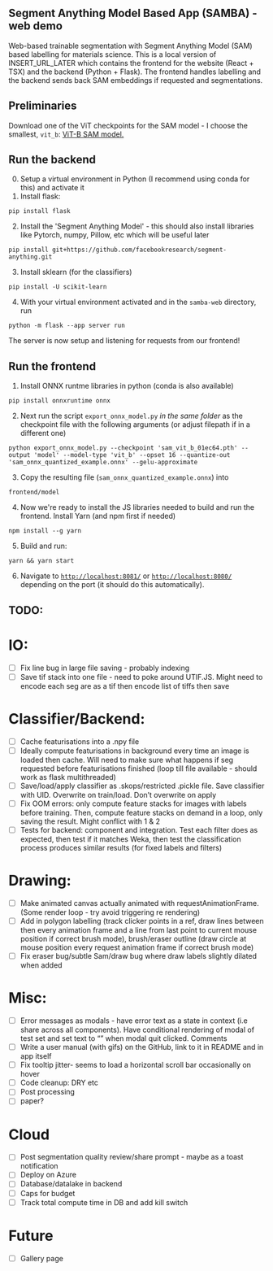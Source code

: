## Segment Anything Model Based App (SAMBA) - web demo

Web-based trainable segmentation with Segment Anything Model (SAM) based labelling for materials science.
This is a local version of INSERT_URL_LATER which contains the frontend for the website (React + TSX) and the backend (Python + Flask).
The frontend handles labelling and the backend sends back SAM embeddings if requested and segmentations.

## Preliminaries
Download one of the ViT checkpoints for the SAM model - I choose the smallest, `vit_b`: [ViT-B SAM model.](https://dl.fbaipublicfiles.com/segment_anything/sam_vit_b_01ec64.pth)

## Run the backend
0. Setup a virtual environment in Python (I recommend using conda for this) and activate it
1. Install flask:
```
pip install flask
```
2. Install the 'Segment Anything Model' - this should also install libraries like Pytorch, numpy, Pillow, etc which will be useful later
```
pip install git+https://github.com/facebookresearch/segment-anything.git
```
3. Install sklearn (for the classifiers)
```
pip install -U scikit-learn
```
4. With your virtual environment activated and in the `samba-web` directory, run
```
python -m flask --app server run
```
The server is now setup and listening for requests from our frontend!

## Run the frontend
1. Install ONNX runtme libraries in python (conda is also available)
```
pip install onnxruntime onnx
```
2. Next run the script `export_onnx_model.py` *in the same folder* as the checkpoint file with the following arguments (or adjust filepath if in a different one)
```
python export_onnx_model.py --checkpoint 'sam_vit_b_01ec64.pth' --output 'model' --model-type 'vit_b' --opset 16 --quantize-out 'sam_onnx_quantized_example.onnx' --gelu-approximate
```
3. Copy the resulting file (`sam_onnx_quantized_example.onnx`) into 
```
frontend/model
```
4. Now we're ready to install the JS libraries needed to build and run the frontend. Install Yarn (and npm first if needed)
```
npm install --g yarn
```
5. Build and run:

```
yarn && yarn start
```
6. Navigate to [`http://localhost:8081/`](http://localhost:8081/) or [`http://localhost:8080/`](http://localhost:8080/) depending on the port (it should do this automatically).

## TODO:
# IO:
- [ ] Fix line bug in large file saving - probably indexing 
- [ ] Save tif stack into one file - need to poke around UTIF.JS. Might need to encode each seg are as a tif then encode list of tiffs then save
# Classifier/Backend:
- [ ] Cache featurisations into a .npy file 
- [ ] Ideally compute featurisations in background every time an image is loaded then cache. Will need to make sure what happens if seg requested before featurisations finished (loop till file available - should work as flask multithreaded)
- [ ] Save/load/apply classifier as .skops/restricted .pickle file. Save classifier with UID. Overwrite on train/load. Don’t overwrite on apply 
- [ ] Fix OOM errors: only compute feature stacks for images with labels before training. Then, compute feature stacks on demand in a loop, only saving the result. Might conflict with 1 & 2
- [ ] Tests for backend: component and integration. Test each filter does as expected, then test if it matches Weka, then test the classification process produces similar results (for fixed labels and filters)
# Drawing:
- [ ] Make animated canvas actually animated with requestAnimationFrame. (Some render loop - try avoid triggering re rendering)
- [ ] Add in polygon labelling (track clicker points in a ref, draw lines between then every animation frame and a line from last point to current mouse position if correct brush mode), brush/eraser outline (draw circle at mouse position every request animation frame if correct brush mode)
- [ ] Fix eraser bug/subtle Sam/draw bug where draw labels slightly dilated when added 
# Misc:
- [ ] Error messages as modals - have error text as a state in context (i.e share across all components). Have conditional rendering of modal of test set and set text to “” when modal quit clicked. 
Comments
- [ ] Write a user manual (with gifs) on the GitHub, link to it in README and in app itself 
- [ ] Fix tooltip jitter- seems to load a horizontal scroll bar occasionally on hover 
- [ ] Code cleanup: DRY etc
- [ ] Post processing
- [ ] paper?
# Cloud
- [ ] Post segmentation quality review/share prompt - maybe as a toast notification 
- [ ] Deploy on Azure
- [ ] Database/datalake in backend
- [ ] Caps for budget
- [ ] Track total compute time in DB and add kill switch 
# Future
- [ ] Gallery page